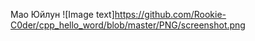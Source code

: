 Мао Юйлун
![Image text]https://github.com/Rookie-C0der/cpp_hello_word/blob/master/PNG/screenshot.png
